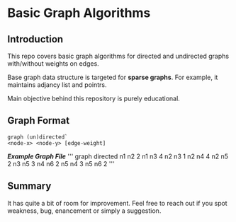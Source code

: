 # Basic Graph Algorithms

## Introduction

This repo covers basic graph algorithms for directed and undirected graphs with/without weights on edges.

Base graph data structure is targeted for **sparse graphs**. For example, it maintains adjancy list and pointrs.

Main objective behind this repository is purely educational.

## Graph Format


```
graph (un)directed`
<node-x> <node-y> [edge-weight]
```

***Example Graph File*** 
'''
graph directed
n1 n2 2
n1 n3 4
n2 n3 1
n2 n4 4
n2 n5 2
n3 n5 3
n4 n6 2
n5 n4 3
n5 n6 2
'''


## Summary

It has quite a bit of room for improvement. Feel free to reach out if you spot weakness, bug, enancement or simply a suggestion.
